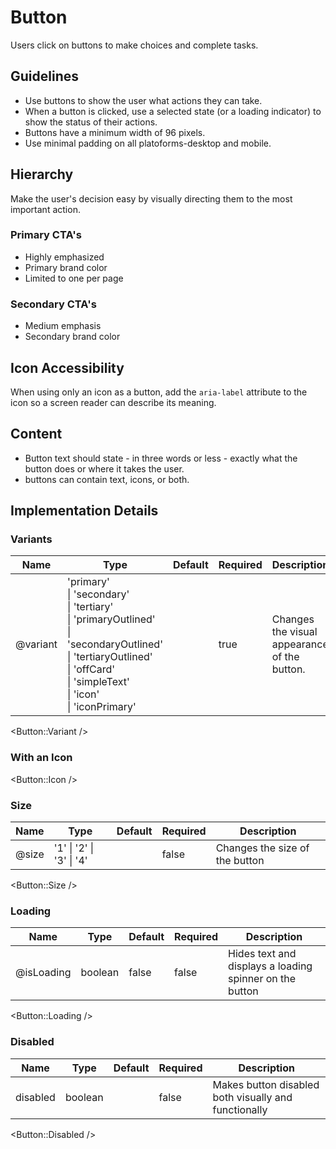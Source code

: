 # Button

Users click on buttons to make choices and complete tasks.

## Guidelines

- Use buttons to show the user what actions they can take.
- When a button is clicked, use a selected state (or a loading indicator) to show the status of their actions.
- Buttons have a minimum width of 96 pixels.
- Use minimal padding on all platoforms-desktop and mobile.

## Hierarchy

Make the user's decision easy by visually directing them to the most important action.

### Primary CTA's

- Highly emphasized
- Primary brand color
- Limited to one per page

### Secondary CTA's

- Medium emphasis
- Secondary brand color

## Icon Accessibility

When using only an icon as a button, add the `aria-label` attribute to the icon so a screen reader can describe its meaning.

## Content

- Button text should state - in three words or less - exactly what the button does or where it takes the user.
- buttons can contain text, icons, or both.

## Implementation Details

### Variants

| Name  | Type | Default | Required | Description|
| ----- | ------ | ---- | ---- | ---- |
| @variant   | 'primary' <br>\| 'secondary' <br>\| 'tertiary' <br>\| 'primaryOutlined' <br>\| 'secondaryOutlined' <br>\| 'tertiaryOutlined' <br>\| 'offCard' <br>\| 'simpleText' <br>\| 'icon' <br>\| 'iconPrimary' | | true | Changes the visual appearance of the button. |

<Button::Variant />

### With an Icon

<Button::Icon />

### Size
| Name  | Type | Default | Required | Description|
| ----- | ------ | ---- | ---- | ---- |
| @size | '1' \| '2' \| '3' \| '4' | | false | Changes the size of the button |

<Button::Size />

### Loading

| Name  | Type | Default | Required | Description|
| ----- | ------ | ---- | ---- | ---- |
| @isLoading | boolean | false | false | Hides text and displays a loading spinner on the button |

<Button::Loading />

### Disabled

| Name  | Type | Default | Required | Description|
| ----- | ------ | ---- | ---- | ---- |
| disabled | boolean | | false | Makes button disabled both visually and functionally |

<Button::Disabled />
